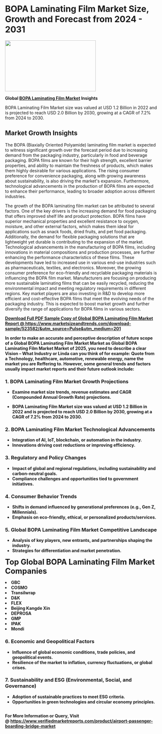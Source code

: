 <H1>BOPA Laminating Film Market Size, Growth and Forecast from 2024 - 2031</H1><img class="aligncenter size-medium wp-image-584254" src="https://thirdeyenews.in/wp-content/uploads/2024/09/Global-Market-Research-300x168.jpeg" alt="" width="300" height="168" /><p><strong>Global&nbsp;<a href="https://www.marketsizeandtrends.com/download-sample/523582/&amp;utm_source=Pulse&amp;utm_medium=201">BOPA Laminating Film Market</a> Insights</strong></p><p>BOPA Laminating Film Market size was valued at USD 1.2 Billion in 2022 and is projected to reach USD 2.0 Billion by 2030, growing at a CAGR of 7.2% from 2024 to 2030.</p><p><h2>Market Growth Insights</h2> <p>The BOPA (Biaxially Oriented Polyamide) laminating film market is expected to witness significant growth over the forecast period due to increasing demand from the packaging industry, particularly in food and beverage packaging. BOPA films are known for their high strength, excellent barrier properties, and ability to maintain the freshness of products, which makes them highly desirable for various applications. The rising consumer preference for convenience packaging, along with growing awareness about sustainability, is also driving the market's expansion. Furthermore, technological advancements in the production of BOPA films are expected to enhance their performance, leading to broader adoption across different industries.</p> <p><strong><a href="#"></a></strong></p> <p>The growth of the BOPA laminating film market can be attributed to several factors. One of the key drivers is the increasing demand for food packaging that offers improved shelf life and product protection. BOPA films have superior mechanical properties and excellent resistance to oxygen, moisture, and other external factors, which makes them ideal for applications such as snack foods, dried fruits, and pet food packaging. Additionally, the demand for flexible packaging solutions that are lightweight yet durable is contributing to the expansion of the market. Technological advancements in the manufacturing of BOPA films, including innovations in material compositions and production processes, are further enhancing the performance characteristics of these films. These developments have led to increased use in various end-use industries such as pharmaceuticals, textiles, and electronics. Moreover, the growing consumer preference for eco-friendly and recyclable packaging materials is influencing the BOPA film market. Manufacturers are focusing on producing more sustainable laminating films that can be easily recycled, reducing the environmental impact and meeting regulatory requirements in different regions. Key market players are also investing in R&D to develop more efficient and cost-effective BOPA films that meet the evolving needs of the packaging industry. This is expected to boost market growth and further diversify the range of applications for BOPA films in various sectors.</p> <p><strong><a href="#"></p><p><span class=""><strong>Download Full PDF Sample Copy of Global BOPA Laminating Film Market Report</strong> @ <a href="https://www.marketsizeandtrends.com/download-sample/523582/&amp;utm_source=Pulse&amp;utm_medium=201" target="_blank">https://www.marketsizeandtrends.com/download-sample/523582/&amp;utm_source=Pulse&amp;utm_medium=201</a></span></p><p>In order to make an accurate and perceptive description of future scope of a Global&nbsp;BOPA Laminating Film Market Market as Global&nbsp;BOPA Laminating Film Market Market of 2025, you need to describe a clear Vision &ndash; What Industry or Linda can you think of for example: Quote from a Technology, healthcare, automotive, renewable energy, name the market you are Reffering to. However, some general trends and factors usually impact market reports and their future outlook include:</p><h3>1.&nbsp;<strong>BOPA Laminating Film Market Growth Projections</strong></h3><ul><li>Examine market size trends, revenue estimates and CAGR (Compounded Annual Growth Rate) projections.</li><li><p>BOPA Laminating Film Market size was valued at USD 1.2 Billion in 2022 and is projected to reach USD 2.0 Billion by 2030, growing at a CAGR of 7.2% from 2024 to 2030.</p></li></ul><h3>2.&nbsp;<strong>BOPA Laminating Film Market Technological Advancements</strong></h3><ul><li>Integration of AI, IoT, blockchain, or automation in the industry.</li><li>Innovations driving cost reductions or improving efficiency.</li></ul><h3>3.&nbsp;<strong>Regulatory and Policy Changes</strong></h3><ul><li>Impact of global and regional regulations, including sustainability and carbon-neutral goals.</li><li>Compliance challenges and opportunities tied to government initiatives.</li></ul><h3>4.&nbsp;<strong>Consumer Behavior Trends</strong></h3><ul><li>Shifts in demand influenced by generational preferences (e.g., Gen Z, Millennials).</li><li>Emphasis on eco-friendly, ethical, or personalized products/services.</li></ul><h3>5.&nbsp;<strong>Global BOPA Laminating Film Market Competitive Landscape</strong></h3><ul><li>Analysis of key players, new entrants, and partnerships shaping the industry.</li><li>Strategies for differentiation and market penetration.</li></ul><p data-pm-slice="1 1 []"><span style="color: inherit; font-family: inherit; font-size: 25px;">Top Global BOPA Laminating Film Market Companies</span></p><div class="" data-test-id=""><p><li>GBC</li><li> COSMO</li><li> Transilwrap</li><li> D&K</li><li> FLEX</li><li> Beijing Kangde Xin</li><li> DEPROSA</li><li> GMP</li><li> IPAK</li><li> Mondi</li></p></div><h3>6.&nbsp;<strong>Economic and Geopolitical Factors</strong></h3><ul><li>Influence of global economic conditions, trade policies, and geopolitical events.</li><li>Resilience of the market to inflation, currency fluctuations, or global crises.</li></ul><h3>7.&nbsp;<strong>Sustainability and ESG (Environmental, Social, and Governance)</strong></h3><ul><li>Adoption of sustainable practices to meet ESG criteria.</li><li>Opportunities in green technologies and circular economy principles.</li></ul><h2><strong style="font-size: 14px;">For More Information or Query, Visit @&nbsp;</strong><a style="background-color: #ffffff; font-size: 14px;" href="https://www.marketsizeandtrends.com/report/bopa-laminating-film-market/" target="_blank">https://www.verifiedmarketreports.com/product/airport-passenger-boarding-bridge-market</a></h2>
